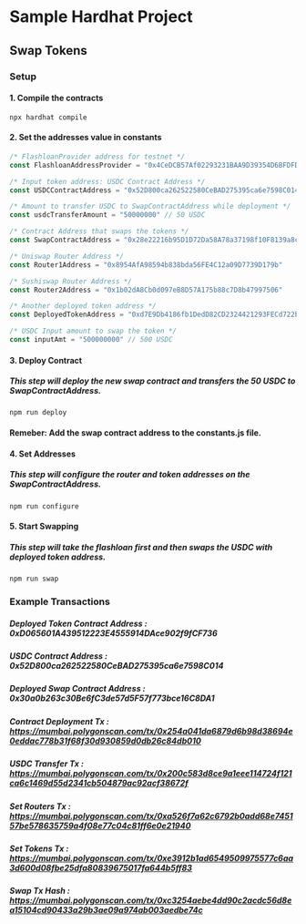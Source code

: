 # Sample Hardhat Project

## Swap Tokens 

### Setup

#### 1. Compile the contracts
```shell
npx hardhat compile
```

#### 2. Set the addresses value in constants

```js
/* FlashloanProvider address for testnet */
const FlashloanAddressProvider = "0x4CeDCB57Af02293231BAA9D39354D6BFDFD251e0"

/* Input token address: USDC Contract Address */
const USDCContractAddress = "0x52D800ca262522580CeBAD275395ca6e7598C014"

/* Amount to transfer USDC to SwapContractAddress while deployment */
const usdcTransferAmount = "50000000" // 50 USDC

/* Contract Address that swaps the tokens */
const SwapContractAddress = "0x28e22216b95D1D72Da58A78a37198f10F8139a8c"

/* Uniswap Router Address */
const Router1Address = "0x8954AfA98594b838bda56FE4C12a09D7739D179b"

/* Sushiswap Router Address */
const Router2Address = "0x1b02dA8Cb0d097eB8D57A175b88c7D8b47997506"

/* Another deployed token address */
const DeployedTokenAddress = "0xd7E9Db4186fb1DedD82CD2324421293FECd722b1"

/* USDC Input amount to swap the token */
const inputAmt = "500000000" // 500 USDC
```

#### 3. Deploy Contract

##### This step will deploy the new swap contract and transfers the 50 USDC to SwapContractAddress.

```shell
npm run deploy
```

#### Remeber:  Add the swap contract address to the constants.js file. 

#### 4. Set Addresses 

##### This step will configure the router and token addresses on the SwapContractAddress.

```shell
npm run configure
```

#### 5. Start Swapping

##### This step will take the flashloan first and then swaps the USDC with deployed token address.

```shell
npm run swap
```

### Example Transactions

##### Deployed Token Contract Address : 0xD065601A439512223E4555914DAce902f9fCF736

##### USDC Contract Address : 0x52D800ca262522580CeBAD275395ca6e7598C014

##### Deployed Swap Contract Address : 0x30a0b263c30Be6fC3de57d5F57f773bce16C8DA1

##### Contract Deployment Tx : https://mumbai.polygonscan.com/tx/0x254a041da6879d6b98d38694e0eddac778b31f68f30d930859d0db26c84db010

##### USDC Transfer Tx : https://mumbai.polygonscan.com/tx/0x200c583d8ce9a1eee114724f121ca6c1469d55d2341cb504879ac92acf38672f

##### Set Routers Tx : https://mumbai.polygonscan.com/tx/0xa526f7a62c6792b0add68e745157be578635759a4f08e77c04c81ff6e0e21940

##### Set Tokens Tx : https://mumbai.polygonscan.com/tx/0xe3912b1ad6549509975577c6aa3d600d08fbe25dfa80839675017fa644b5ff83

##### Swap Tx Hash : https://mumbai.polygonscan.com/tx/0xc3254aebe4dd90c2acdc56d8ea15104cd90433a29b3ae09a974ab003aedbe74c